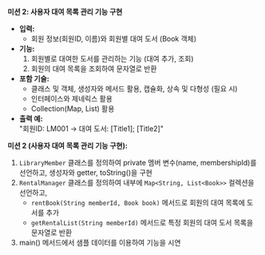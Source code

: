 **미션 2: 사용자 대여 목록 관리 기능 구현**
- **입력:**
    - 회원 정보(회원ID, 이름)와 회원별 대여 도서 (Book 객체)
- **기능:**
    1. 회원별로 대여한 도서를 관리하는 기능 (대여 추가, 조회)
    2. 회원의 대여 목록을 조회하여 문자열로 반환
- **포함 기술:**
    - 클래스 및 객체, 생성자와 메서드 활용, 캡슐화, 상속 및 다형성 (필요 시)
    - 인터페이스와 제네릭스 활용
    - Collection(Map, List) 활용
- **출력 예:**  
  "회원ID: LM001 -> 대여 도서: [Title1]; [Title2]"

**미션 2 (사용자 대여 목록 관리 기능 구현):**
1. `LibraryMember` 클래스를 정의하여 private 멤버 변수(name, membershipId)를 선언하고, 생성자와 getter, toString()을 구현
2. `RentalManager` 클래스를 정의하여 내부에 `Map<String, List<Book>>` 컬렉션을 선언하고,
    - `rentBook(String memberId, Book book)` 메서드로 회원의 대여 목록에 도서를 추가
    - `getRentalList(String memberId)` 메서드로 특정 회원의 대여 도서 목록을 문자열로 반환
3. main() 메서드에서 샘플 데이터를 이용하여 기능을 시연